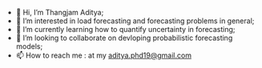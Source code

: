 - 👋 Hi, I’m Thangjam Aditya;
- 👀 I’m interested in load forecasting and forecasting problems in general;
- 🌱 I’m currently learning how to quantify uncertainty in forecasting;
- 💞️ I’m looking to collaborate on devloping probabilistic forecasting models;
- 📫 How to reach me : at my aditya.phd19@gmail.com

<!---
Simply-Adi/Simply-Adi is a ✨ special ✨ repository because its `README.md` (this file) appears on your GitHub profile.
You can click the Preview link to take a look at your changes.
--->
